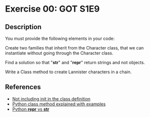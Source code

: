 # Exercise 00: GOT S1E9

## Description

You must provide the following elements in your code:

Create two families that inherit from the Character class, that we can instantiate without going through the Character class.

Find a solution so that "__str__" and "__repr__" return strings and not objects.

Write a Class method to create Lannister characters in a chain.

## References

- [Not including init in the class definition](https://python-forum.io/thread-34797.html)
- [Python class method explained with examples](https://pynative.com/python-class-method/)
- [Python __repr__ vs __str__](https://realpython.com/python-repr-vs-str/)
